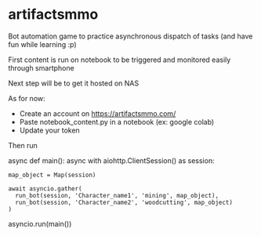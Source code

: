 # artifactsmmo
Bot automation game to practice asynchronous dispatch of tasks (and have fun while learning :p)


First content is run on notebook to be triggered and monitored easily through smartphone

Next step will be to get it hosted on NAS


As for now:

- Create an account on https://artifactsmmo.com/
- Paste notebook_content.py in a notebook (ex: google colab)
- Update your token

Then run 

async def main():
  async with aiohttp.ClientSession() as session:

    map_object = Map(session)

    await asyncio.gather(
      run_bot(session, 'Character_name1', 'mining', map_object),
      run_bot(session, 'Character_name2', 'woodcutting', map_object)
    )

asyncio.run(main())
